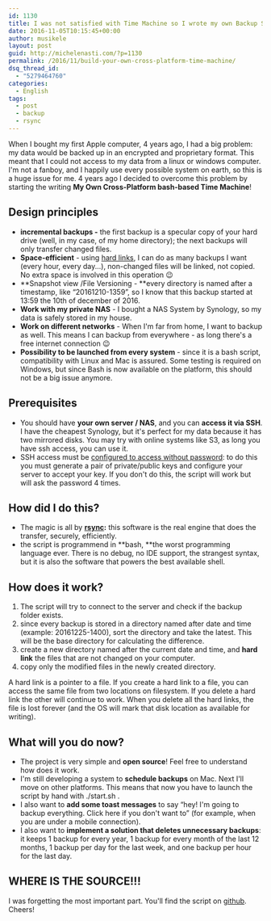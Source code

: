 ```yaml
---
id: 1130
title: I was not satisfied with Time Machine so I wrote my own Backup System
date: 2016-11-05T10:15:45+00:00
author: musikele
layout: post
guid: http://michelenasti.com/?p=1130
permalink: /2016/11/build-your-own-cross-platform-time-machine/
dsq_thread_id:
  - "5279464760"
categories:
  - English
tags:
  - post
  - backup
  - rsync
---
```

When I bought my first Apple computer, 4 years ago, I had a big problem: my data would be backed up in an encrypted and proprietary format. This meant that I could not access to my data from a linux or windows computer. I'm not a fanboy, and I happily use every possible system on earth, so this is a huge issue for me. 4 years ago I decided to overcome this problem by starting the writing **My Own Cross-Platform bash-based Time Machine**!

## Design principles

  * **incremental backups -** the first backup is a specular copy of your hard drive (well, in my case, of my home directory); the next backups will only transfer changed files.
  * **Space-efficient** - using [hard links](https://en.wikipedia.org/wiki/Hard_link), I can do as many backups I want (every hour, every day...), non-changed files will be linked, not copied. No extra space is involved in this operation 😉
  * **Snapshot view /File Versioning - **every directory is named after a timestamp, like &#8220;20161210-1359&#8221;, so I know that this backup started at 13:59 the 10th of december of 2016.
  * **Work with my private NAS** - I bought a NAS System by Synology, so my data is safely stored in my house.
  * **Work on different networks** - When I'm far from home, I want to backup as well. This means I can backup from everywhere - as long there's a free internet connection 😉
  * **Possibility to be launched from every system** - since it is a bash script, compatibility with Linux and Mac is assured. Some testing is required on Windows, but since Bash is now available on the platform, this should not be a big issue anymore.

## Prerequisites

  * You should have **your own server / NAS**, and you can **access it via SSH**.  I have the cheapest Synology, but it's perfect for my data because it has two mirrored disks. You may try with online systems like S3, as long you have ssh access, you can use it.
  * SSH access must be [configured to access without password](http://www.linuxproblem.org/art_9.html): to do this you must generate a pair of private/public keys and configure your server to accept your key. If you don't do this, the script will work but will ask the password 4 times.

## How did I do this?

  * The magic is all by **[rsync](http://rsync.samba.org):** this software is the real engine that does the transfer, securely, efficiently.
  * the script is programmend in **bash, **the worst programming language ever. There is no debug, no IDE support, the strangest syntax, but it is also the software that powers the best available shell.

## How does it work?

  1. The script will try to connect to the server and check if the backup folder exists.
  2. since every backup is stored in a directory named after date and time (example: <span class="lang:default decode:true crayon-inline">20161225-1400</span>), sort the directory and take the latest. This will be the base directory for calculating the difference.
  3. create a new directory named after the current date and time, and **hard link** the files that are not changed on your computer.
  4. copy only the modified files in the newly created directory.

A hard link is a pointer to a file. If you create a hard link to a file, you can access the same file from two locations on filesystem. If you delete a hard link the other will continue to work. When you delete all the hard links, the file is lost forever (and the OS will mark that disk location as available for writing).

## What will you do now?

  * The project is very simple and **open source**! Feel free to understand how does it work.
  * I'm still developing a system to **schedule backups** on Mac. Next I'll move on other platforms. This means that now you have to launch the script by hand with <span class="lang:default decode:true crayon-inline">./start.sh</span> .
  * I also want to **add some toast messages** to say &#8220;hey! I'm going to backup everything. Click here if you don't want to&#8221; (for example, when you are under a mobile connection).
  * I also want to **implement a solution that deletes unnecessary backups**: it keeps 1 backup for every year, 1 backup for every month of the last 12 months, 1 backup per day for the last week, and one backup per hour for the last day.

## WHERE IS THE SOURCE!!!

I was forgetting the most important part. You'll find the script on [github](https://github.com/musikele/backupscript). Cheers!